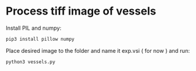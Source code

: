 # Process tiff image of vessels

Install PIL and numpy:

```bash
pip3 install pillow numpy
```

Place desired image to the folder and name it exp.vsi ( for now ) and run:
```bash
python3 vessels.py
```
